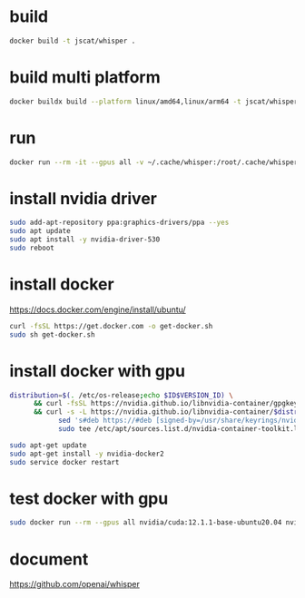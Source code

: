 # build
```bash
docker build -t jscat/whisper .
```

# build multi platform
```bash
docker buildx build --platform linux/amd64,linux/arm64 -t jscat/whisper:latest --push .
```

# run
```bash
docker run --rm -it --gpus all -v ~/.cache/whisper:/root/.cache/whisper -v $(pwd):/app -w /app jscat/whisper --help
```

# install nvidia driver
```bash
sudo add-apt-repository ppa:graphics-drivers/ppa --yes
sudo apt update
sudo apt install -y nvidia-driver-530
sudo reboot
```

# install docker
https://docs.docker.com/engine/install/ubuntu/
```bash
curl -fsSL https://get.docker.com -o get-docker.sh
sudo sh get-docker.sh
```

# install docker with gpu
```bash
distribution=$(. /etc/os-release;echo $ID$VERSION_ID) \
      && curl -fsSL https://nvidia.github.io/libnvidia-container/gpgkey | sudo gpg --dearmor -o /usr/share/keyrings/nvidia-container-toolkit-keyring.gpg \
      && curl -s -L https://nvidia.github.io/libnvidia-container/$distribution/libnvidia-container.list | \
            sed 's#deb https://#deb [signed-by=/usr/share/keyrings/nvidia-container-toolkit-keyring.gpg] https://#g' | \
            sudo tee /etc/apt/sources.list.d/nvidia-container-toolkit.list

sudo apt-get update
sudo apt-get install -y nvidia-docker2
sudo service docker restart
```

# test docker with gpu
```bash
sudo docker run --rm --gpus all nvidia/cuda:12.1.1-base-ubuntu20.04 nvidia-smi
```

# document
https://github.com/openai/whisper